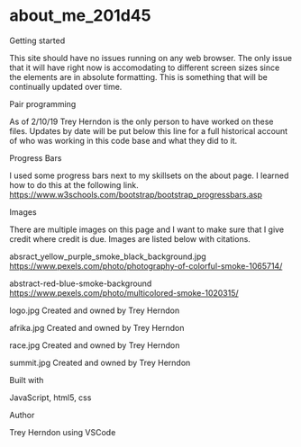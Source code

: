 # about_me_201d45

Getting started

This site should have no issues running on any web browser. The only issue that it will have right now is accomodating to different screen sizes since the elements are in absolute formatting. This is something that will be continually updated over time.


Pair programming

As of 2/10/19 Trey Herndon is the only person to have worked on these files. Updates by date will be put below this line for a full historical account of who was working in this code base and what they did to it.


Progress Bars

I used some progress bars next to my skillsets on the about page. I learned how to do this at the following link.
https://www.w3schools.com/bootstrap/bootstrap_progressbars.asp


Images

There are multiple images on this page and I want to make sure that I give credit where credit is due.
Images are listed below with citations.

absract_yellow_purple_smoke_black_background.jpg        https://www.pexels.com/photo/photography-of-colorful-smoke-1065714/

abstract-red-blue-smoke-background        https://www.pexels.com/photo/multicolored-smoke-1020315/

logo.jpg        Created and owned by Trey Herndon

afrika.jpg      Created and owned by Trey Herndon

race.jpg        Created and owned by Trey Herndon

summit.jpg      Created and owned by Trey Herndon


Built with

JavaScript, html5, css


Author

Trey Herndon        using VSCode

